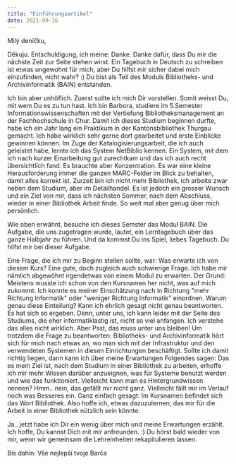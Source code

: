 ```yaml
---
title: "Einführungsartikel"
date: 2021-09-16
---
```


Milý deníčku,

Děkuju.
Entschuldigung, ich meine: Danke. Danke dafür, dass Du mir die nächste Zeit zur Seite stehen wirst.
Ein Tagebuch in Deutsch zu schreiben ist etwas ungewohnt für mich, aber Du hilfst mir sicher dabei mich einzufinden, nicht wahr? :)
Du bist als Teil des Moduls Bibliotheks- und Archivinformatik (BAIN) entstanden.

Ich bin aber unhöflich. Zuerst sollte ich mich Dir vorstellen. Somit weisst Du, mit wem Du es zu tun hast.
Ich bin Barbora, studiere im 5.Semester Informationswissenschaften mit der Vertiefung Bibliotheksmanagement an der Fachhochschule in Chur. Damit ich dieses Studium beginnen durfte, habe ich ein Jahr lang ein Praktikum in der Kantonsbibliothek Thurgau gemacht. Ich habe wirklich sehr gerne dort gearbeitet und erste Einblicke gewinnen können. Im Zuge der Katalogisierungsarbeit, die ich auch geleistet habe, lernte ich das System NetBiblio kennen. Ein System, mit dem ich nach kurzer Einarbeitung gut zurechtkam und das ich auch recht übersichtlich fand. Es brauchte aber Konzentration. Es war eine kleine Herausforderung immer die ganzen MARC-Felder im Blick zu behalten, damit alles korrekt ist.
Zurzeit bin ich nicht mehr Bibliothek, ich arbeite zwar neben dem Studium, aber im Detailhandel. Es ist jedoch ein grosser Wunsch und ein Ziel von mir, dass ich nächsten Sommer, nach dem Abschluss, wieder in einer Bibliothek Arbeit finde.
So weit mal aber genug über mich persönlich.

Wie oben erwähnt, besuche ich dieses Semster das Modul BAIN. Die Aufgabe, die uns zugetragen wurde, lautet, ein Lerntagebuch über das ganze Halbjahr zu führen. Und da kommst Du ins Spiel, liebes Tagebuch. Du hilfst mir bei dieser Aufgabe.

Eine Frage, die ich mir zu Beginn stellen sollte, war: Was erwarte ich von diesem Kurs?
Eine gute, doch zugleich auch schwierige Frage. Ich habe mir nämlich abgewöhnt irgendetwas von einem Modul zu erwarten. Der Grund: Meistens wusste ich schon von den Kursnamen her nicht, was auf mich zukommt. Ich konnte es meiner Einschätzung nach in Richtung "mehr Richtung Informatik" oder "weniger Richtung Informatik" einordnen. Warum genau diese Einteilung? Kann ich ehrlich gesagt nicht genau beantworten. Es hat sich so ergeben. Denn, unter uns, ich kann leider mit der Seite des Studiums, die eher informatiklastig ist, nicht so viel anfangen. Ich verstehe das alles nicht wirklich. Aber Psst, das muss unter uns bleiben!
Um trotzdem die Frage zu beantworten: Bibliotheks- und Archivinformatik hört sich für mich nach etwas an, wo man sich mit der Infrastruktur und den verwendeten Systemen in diesen Einrichtungen beschäftigt. Sollte ich damit richtig liegen, dann kann ich über meine Erwartungen Folgendes sagen:
Das es mein Ziel ist, nach dem Studium in einer Bibliothek zu arbeiten, erhoffe ich mir mehr Wissen darüber anzueignen, was für Systeme benutzt werden und wie das funktioniert. Vielleicht kann man es Hintergrundwissen nennen? Hmm.. nein, das gefällt mir nicht ganz. Vielleicht fällt mir im Verlauf noch was Besseres ein.
Ganz einfach gesagt: Im Kursnamen befindet sich das Wort Bibliothek. Also hoffe ich, etwas dazuzulernen, das mir für die Arbeit in einer Bibliothek nützlich sein könnte.

Ja.. jetzt habe ich Dir ein wenig über mich und meine Erwartungen erzählt. Ich hoffe, Du kannst Dich mit mir anfreunden. :)
Du hörst bald wieder von mir, wenn wir gemeinsam die Lehreinheiten rekapitulieren lassen.

Bis dahin:
Vše nejlepší
tvoje Barča
